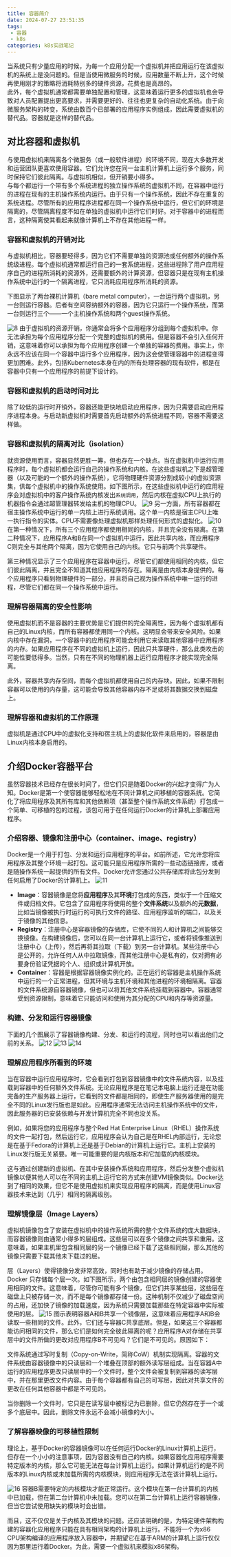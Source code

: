 ```yaml
---
title: 容器简介
date: 2024-07-27 23:51:35
tags: 
 - 容器
 - k8s
categories: k8s实战笔记
---
```


当系统只有少量应用的时候，为每一个应用分配一个虚拟机并把应用运行在该虚拟机的系统上是没问题的。但是当使用微服务的时候，应用数量不断上升，这个时候再使用刚才的策略将消耗特别多的硬件资源，花费也是高昂的。<br>
此外，每个虚拟机通常都需要单独配置和管理，这意味着运行更多的虚拟机也会导致对人员配置提出更高要求，并需要更好的、往往也更复杂的自动化系统。由于向微服务架构的转变，系统由数百个已部署的应用程序实例组成，因此需要虚拟机的替代品。容器就是这样的替代品。<br>

## 对比容器和虚拟机
与使用虚拟机来隔离各个微服务（或一般软件进程）的环境不同，现在大多数开发和运营团队更喜欢使用容器。它们允许您在同一台主机计算机上运行多个服务，同时保持它们彼此隔离。与虚拟机相似，但开销要小得多。<br>
与每个都运行一个带有多个系统进程的独立操作系统的虚拟机不同，在容器中运行的进程在现有的主机操作系统内运行。由于只有一个操作系统，因此不存在重复的系统进程。尽管所有的应用程序进程都在同一个操作系统中运行，但它们的环境是隔离的，尽管隔离程度不如在单独的虚拟机中运行它们时好。对于容器中的进程而言，这种隔离使其看起来就像计算机上不存在其他进程一样。<br>

### 容器和虚拟机的开销对比
与虚拟机相比，容器要轻得多，因为它们不需要单独的资源池或任何额外的操作系统级进程。每个虚拟机通常都运行自己的一套系统进程，这些进程除了用户应用程序自己的进程所消耗的资源外，还需要额外的计算资源，但容器只是在现有主机操作系统中运行的一个隔离进程，它只消耗应用程序所消耗的资源。

下图显示了两台裸机计算机（bare metal computer），一台运行两个虚拟机，另一台则运行容器。后者有空间容纳额外的容器，因为它只运行一个操作系统，而第一台则运行三个——一个主机操作系统和两个guest操作系统。

![8](../../assets/image/k8s-in-action/8.png)
由于虚拟机的资源开销，你通常会将多个应用程序分组到每个虚拟机中。你无法承担为每个应用程序分配一个完整的虚拟机的费用。但是容器不会引入任何开销，这意味着你可以承担为每个应用程序创建一个单独的容器的费用。事实上，你永远不应该在同一个容器中运行多个应用程序，因为这会使管理容器中的进程变得更加困难。此外，包括Kubernetes本身在内的所有处理容器的现有软件，都是在容器中只有一个应用程序的前提下设计的。

### 容器和虚拟机的启动时间对比
除了较低的运行时开销外，容器还能更快地启动应用程序，因为只需要启动应用程序进程本身。与启动新虚拟机时需要首先启动额外的系统进程不同，容器不需要这样做。

### 容器和虚拟机的隔离对比（isolation）
就资源使用而言，容器显然更胜一筹，但也存在一个缺点。当在虚拟机中运行应用程序时，每个虚拟机都会运行自己的操作系统和内核。在这些虚拟机之下是超管理器（以及可能的一个额外的操作系统），它将物理硬件资源分割成较小的虚拟资源集，供每个虚拟机中的操作系统使用。如下图所示，在这些虚拟机中运行的应用程序会对虚拟机中的客户操作系统内核发出`系统调用`，然后内核在虚拟CPU上执行的机器指令会通过超管理器转发给主机的物理CPU。
![9](../../assets/image/k8s-in-action/9.png)
另一方面，所有容器都在宿主操作系统中运行的单一内核上进行系统调用。这个单一内核是宿主CPU上唯一执行指令的实体。CPU不需要像处理虚拟机那样处理任何形式的虚拟化。
![10](../../assets/image/k8s-in-action/10.png)
在第一种情况下，所有三个应用程序都使用相同的内核，并且完全没有隔离。在第二种情况下，应用程序A和B在同一个虚拟机中运行，因此共享内核，而应用程序C则完全与其他两个隔离，因为它使用自己的内核。它只与前两个共享硬件。

第三种情况显示了三个应用程序在容器中运行。尽管它们都使用相同的内核，但它们彼此隔离，并且完全不知道其他应用程序的存在。隔离是由内核本身提供的。每个应用程序只看到物理硬件的一部分，并且将自己视为操作系统中唯一运行的进程，尽管它们都在同一个操作系统中运行。

### 理解容器隔离的安全性影响
使用虚拟机而不是容器的主要优势是它们提供的完全隔离性，因为每个虚拟机都有自己的Linux内核，而所有容器都使用同一个内核。这明显会带来安全风险。如果内核中存在漏洞，一个容器中的应用程序可能会利用它来读取其他容器中应用程序的内存。如果应用程序在不同的虚拟机上运行，因此只共享硬件，那么此类攻击的可能性要低得多。当然，只有在不同的物理机器上运行应用程序才能实现完全隔离。

此外，容器共享内存空间，而每个虚拟机都使用自己的内存块。因此，如果不限制容器可以使用的内存量，这可能会导致其他容器内存不足或将其数据交换到磁盘上。

### 理解容器和虚拟机的工作原理
虚拟机是通过CPU中的虚拟化支持和宿主机上的虚拟化软件来启用的，容器是由Linux内核本身启用的。

## 介绍Docker容器平台
虽然容器技术已经存在很长时间了，但它们只是随着Docker的兴起才变得广为人知。Docker是第一个使容器能够轻松地在不同计算机之间移植的容器系统。它简化了将应用程序及其所有库和其他依赖项（甚至整个操作系统文件系统）打包成一个简单、可移植的包的过程，该包可用于在任何运行Docker的计算机上部署应用程序。

### 介绍容器、镜像和注册中心（container、image、registry）
Docker是一个用于打包、分发和运行应用程序的平台。如前所述，它允许您将应用程序及其整个环境一起打包。这可能只是应用程序所需的一些动态链接库，或者是随操作系统一起提供的所有文件。Docker允许您通过公共存储库将此包分发到任何启用了Docker的计算机上。
![11](../../assets/image/k8s-in-action/11.png)
- **Image**：容器镜像是您将**应用程序**及其**环境**打包成的东西，类似于一个压缩文件或归档文件。它包含了应用程序将使用的整个**文件系统**以及额外的**元数据**，比如当镜像被执行时运行的可执行文件的路径、应用程序监听的端口，以及关于镜像的其他信息。
- **Registry**：注册中心是容器镜像的存储库，它使不同的人和计算机之间能够交换镜像。在构建镜像后，您可以在同一台计算机上运行它，或者将镜像推送到注册中心（上传），然后再将其拉取（下载）到另一台计算机。某些注册中心是公开的，允许任何人从中拉取镜像，而其他注册中心是私有的，仅对拥有必要身份验证凭据的个人、组织或计算机开放。
- **Container**：容器是根据容器镜像实例化的。正在运行的容器是主机操作系统中运行的一个正常进程，但其环境与主机环境和其他进程的环境相隔离。容器的文件系统源自容器镜像，但也可以将其他文件系统挂载到容器中。容器通常受到资源限制，意味着它只能访问和使用为其分配的CPU和内存等资源量。

### 构建、分发和运行容器镜像
下面的几个图展示了容器镜像构建、分发、和运行的流程，同时也可以看出他们之前的关系。
![12](../../assets/image/k8s-in-action/12.png)
![13](../../assets/image/k8s-in-action/13.png)
![14](../../assets/image/k8s-in-action/14.png)

### 理解应用程序所看到的环境
当在容器中运行应用程序时，它会看到打包到容器镜像中的文件系统内容，以及挂载到容器中的任何额外文件系统。无论应用程序是在笔记本电脑上运行还是在功能完备的生产服务器上运行，它看到的文件都是相同的，即使生产服务器使用的是完全不同的Linux发行版也是如此。应用程序通常无法访问主机操作系统中的文件，因此服务器的已安装依赖与开发计算机完全不同也没关系。

例如，如果将您的应用程序与整个Red Hat Enterprise Linux（RHEL）操作系统的文件一起打包，然后运行它，应用程序会认为自己是在RHEL内部运行，无论您是在基于Fedora的计算机上还是基于Debian的计算机上运行它。主机上安装的Linux发行版无关紧要。唯一可能重要的是内核版本和它加载的内核模块。

这与通过创建新的虚拟机、在其中安装操作系统和应用程序，然后分发整个虚拟机镜像以便其他人可以在不同的主机上运行它的方式来创建VM镜像类似。Docker达到了相同的效果，但它不是使用虚拟机来实现应用程序的隔离，而是使用Linux容器技术来达到（几乎）相同的隔离级别。

### 理解镜像层（Image Layers）
虚拟机镜像包含了安装在虚拟机中的操作系统所需的整个文件系统的庞大数据块，而容器镜像则由通常小得多的层组成。这些层可以在多个镜像之间共享和重用。这意味着，如果主机里包含相同层的另一个镜像已经下载了这些相同层，那么其他的镜像只需要下载其他未下载过的层。

层（Layers）使得镜像分发非常高效，同时也有助于减少镜像的存储占用。Docker 只存储每个层一次。如下图所示，两个由包含相同层的镜像创建的容器使用相同的文件。这意味着，尽管你可能有多个镜像，但它们共享某些层，这些层在磁盘上只被存储一次，而不是每个镜像都存储一份。这种机制不仅减少了磁盘空间的占用，还加快了镜像的加载速度，因为系统只需要加载那些在特定容器中实际被使用的层。
![15](../../assets/image/k8s-in-action/15.png)
图示表明容器A和B共享一个镜像层，这意味着应用程序A和B会读取一些相同的文件。此外，它们还与容器C共享底层。但是，如果这三个容器都能访问相同的文件，那么它们是如何完全彼此隔离的呢？应用程序A对存储在共享层中的文件所做的更改对应用程序B不可见吗？它们是不可见的。原因如下：

文件系统通过写时复制（Copy-on-Write，简称CoW）机制实现隔离。容器的文件系统由容器镜像中的只读层和一个堆叠在顶部的额外读写层组成。当在容器A中运行的应用程序更改只读层中的一个文件时，整个文件会被复制到容器的读写层中，并在那里更改文件内容。由于每个容器都有自己的可写层，因此对共享文件的更改在任何其他容器中都是不可见的。

当你删除一个文件时，它只是在读写层中被标记为已删除，但它仍然存在于一个或多个底层中。因此，删除文件永远不会减小镜像的大小。

### 了解容器映像的可移植性限制
理论上，基于Docker的容器镜像可以在任何运行Docker的Linux计算机上运行，但存在一个小小的注意事项，因为容器没有自己的内核。如果容器化应用程序需要特定版本的内核，那么它可能无法在每台计算机上运行。如果计算机运行的是不同版本的Linux内核或未加载所需的内核模块，则应用程序无法在该计算机上运行。

![16](../../assets/image/k8s-in-action/16.png)
容器B需要特定的内核模块才能正常运行。这个模块在第一台计算机的内核中已加载，但在第二台计算机中未加载。您可以在第二台计算机上运行容器镜像，但当它尝试使用缺失的模块时会出错。

而且，这不仅仅是关于内核及其模块的问题。还应该明确的是，为特定硬件架构构建的容器化应用程序只能在具有相同架构的计算机上运行。不能将一个为x86 CPU架构编译的应用程序放入容器中，并期望它在基于ARM的计算机上运行仅仅因为那里运行着Docker。为此，需要一个虚拟机来模拟x86架构。

<br>
<br>


